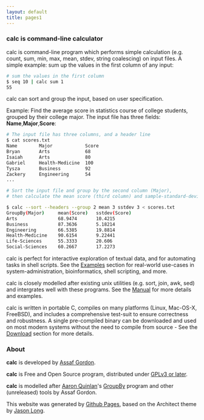 ```yaml
---
layout: default
title: pages1
---
```


### calc is command-line calculator

calc is command-line program which performs simple calculation (e.g. count, sum, min, max, mean, stdev, string coalescing) on input files. A simple example: sum up the values in the first column of any input:

```sh
# sum the values in the first column
$ seq 10 | calc sum 1
55
```

calc can sort and group the input, based on user specification.

Example: Find the average score in statistics course of college students, grouped by their college major.
The input file has three fields: **Name**,**Major**,**Score**:

```sh
# The input file has three columns, and a header line
$ cat scores.txt
Name        Major            Score
Bryan       Arts             68
Isaiah      Arts             80
Gabriel     Health-Medicine  100
Tysza       Business         92
Zackery     Engineering      54
...

# Sort the input file and group by the second column (Major),
# then calculate the mean score (third column) and sample-standard-deviation.

$ calc --sort --headers --group 2 mean 3 sstdev 3 < scores.txt
GroupBy(Major)     mean(Score)   sstdev(Score)
Arts               68.9474       10.4215
Business           87.3636       5.18214
Engineering        66.5385       19.8814
Health-Medicine    90.6154       9.22441
Life-Sciences      55.3333       20.606
Social-Sciences    60.2667       17.2273
```

calc is perfect for interactive exploration of textual data, and for automating tasks in shell scripts. See the [Examples](./examples.html) section for real-world use-cases in system-administration, bioinformatics, shell scripting, and more.

calc is closely modelled after existing unix utilities (e.g. sort, join, awk, sed) and intergrates well with these programs. See the [Manual](./manual.html) for more details and examples.

calc is written in portable C, compiles on many platforms (Linux, Mac-OS-X, FreeBSD), and includes a comprehensive test-suit to ensure correctness and robustness. A single pre-compiled binary can be downloaded and used on most modern systems without the need to compile from source - See the [Download](./download.html) section for more details.

### About

**calc** is developed by [Assaf Gordon](https://github.com/agordon).

**calc** is Free and Open Source program, distributed under [GPLv3 or later](http://opensource.org/licenses/GPL-3.0).

**calc** is modelled after [Aaron Quinlan](https://github.com/arq5x)'s [GroupBy](https://github.com/arq5x/bedtools2) program and other (unreleased) tools by Assaf Gordon.

This website was generated by [Github Pages](https://pages.github.com), based on the Architect theme by [Jason Long](https://twitter.com/jasonlong).

